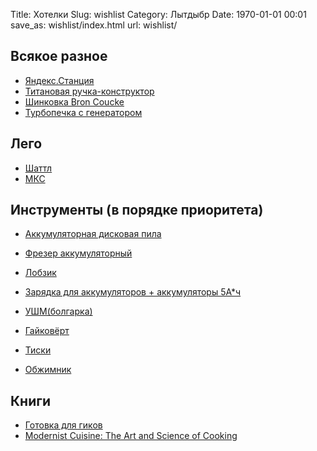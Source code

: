 Title: Хотелки
Slug: wishlist
Category: Лытдыбр
Date: 1970-01-01 00:01
save_as: wishlist/index.html
url: wishlist/
 
## Всякое разное

* [Яндекс.Станция](https://market.yandex.ru/product--umnaia-kolonka-yandex-stantsiia-maks/761839003)
* [Титановая ручка-конструктор](https://bigidesign.com/collections/pens/products/ti-ultra-pen)
* [Шинковка Bron Coucke](https://www.amazon.co.uk/dp/B0001BMZ38)
* [Турбопечка с генератором](https://www.ozon.ru/product/pohodnaya-pech-elektrogenerator-biolite-campstove-2-261413759/)
 
## Лего
* [Шаттл](https://www.lego.com/en-us/product/nasa-space-shuttle-discovery-10283)
* [МКС](https://www.lego.com/en-us/product/international-space-station-21321)

## Инструменты (в порядке приоритета)
* [Аккумуляторная дисковая пила](https://spb.vseinstrumenti.ru/instrument/akkumulyatornyj/pily/diskovye/makita/akkumulyatornaya-diskovaya-pila-makita-dhs680z/)
* [Фрезер аккумуляторный](https://spb.vseinstrumenti.ru/instrument/akkumulyatornyj/frezery/makita/drt50zjx2/)
* [Лобзик](https://spb.vseinstrumenti.ru/instrument/akkumulyatornyj/lobziki/makita/akkumulyatornyj_lobzik_makita_djv180z/)
* [Зарядка для аккумуляторов + аккумуляторы 5А*ч](https://spb.vseinstrumenti.ru/instrument/akkumulyatornyj/akkumulyatory/makita/199591-7-195473/)
* [УШМ(болгарка)](https://spb.vseinstrumenti.ru/instrument/akkumulyatornyj/shlifmashiny/bolgarki-ushm/makita/ugl-dga511z/)
* [Гайковёрт](https://spb.vseinstrumenti.ru/instrument/gajkoverty/akkumulyatornye/makita/dtw285rfjx/)

* [Тиски](https://spb.vseinstrumenti.ru/stanki/tiski/slesarnye/wilton/masterskaya-ws5-wi63301/)
* [Обжимник](https://spb.vseinstrumenti.ru/catalog/ruchnoy-instrument/elektromontazhnyj/ruchnye-press-kleschi/knipex/knipex-obzhimnik-ruchnoy-sht-kn-975110-product/)



## Книги

* [Готовка для гиков](http://www.amazon.com/Cooking-Geeks-Science-Great-Hacks/dp/0596805888/)
* [Modernist Cuisine: The Art and Science of Cooking](http://www.amazon.com/Modernist-Cuisine-The-Science-Cooking/dp/0982761007)
